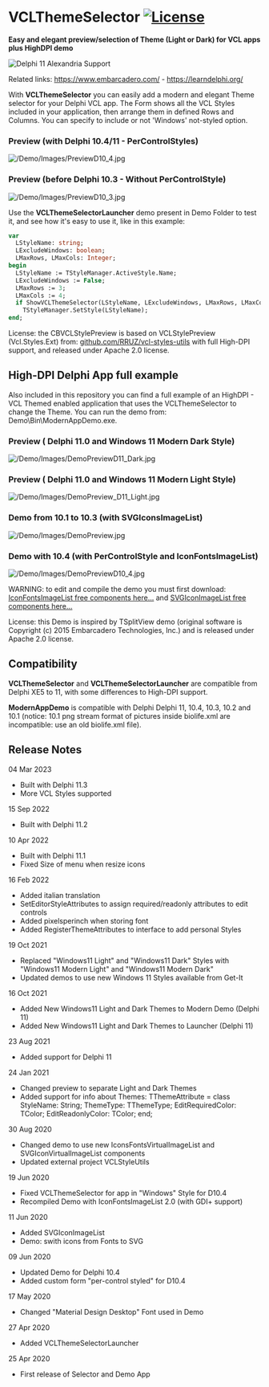﻿# VCLThemeSelector [![License](https://img.shields.io/badge/License-Apache%202.0-yellowgreen.svg)](https://opensource.org/licenses/Apache-2.0)

**Easy and elegant preview/selection of Theme (Light or Dark) for VCL apps plus HighDPI demo**

![Delphi 11 Alexandria Support](./Demo/Images/SupportingDelphi.jpg)

Related links: https://www.embarcadero.com/ - https://learndelphi.org/

With **VCLThemeSelector** you can easily add a modern and elegant Theme selector for your Delphi VCL app. The Form shows all the VCL Styles included in your application, then arrange them in defined Rows and Columns. You can specify to include or not 'Windows' not-styled option.

### Preview (with Delphi 10.4/11 - PerControlStyles)
![/Demo/Images/PreviewD10_4.jpg](./Demo/Images/PreviewD10_4.jpg)

### Preview (before Delphi 10.3 - Without PerControlStyle)
![/Demo/Images/PreviewD10_3.jpg](./Demo/Images/PreviewD10_3.jpg)

Use the **VCLThemeSelectorLauncher** demo present in Demo Folder to test it, and see how it's easy to use it, like in this example:

```pascal
var
  LStyleName: string;
  LExcludeWindows: boolean;
  LMaxRows, LMaxCols: Integer;
begin  
  LStyleName := TStyleManager.ActiveStyle.Name;
  LExcludeWindows := False;
  LMaxRows := 3;
  LMaxCols := 4;
  if ShowVCLThemeSelector(LStyleName, LExcludeWindows, LMaxRows, LMaxCols) then
    TStyleManager.SetStyle(LStyleName);
end;    
```

License: the CBVCLStylePreview is based on VCLStylePreview (Vcl.Styles.Ext) from:
[github.com/RRUZ/vcl-styles-utils](https://github.com/RRUZ/vcl-styles-utils/) with full High-DPI support, and released under Apache 2.0 license.

## High-DPI Delphi App full example ##

Also included in this repository you can find a full example of an HighDPI - VCL Themed enabled application that uses the VCLThemeSelector to change the Theme. You can run the demo from: Demo\Bin\ModernAppDemo.exe.

### Preview ( Delphi 11.0 and Windows 11 Modern Dark Style)
![/Demo/Images/DemoPreviewD11_Dark.jpg](./Demo/Images/DemoPreviewD11_Dark.jpg)

### Preview ( Delphi 11.0 and Windows 11 Modern Light Style)
![/Demo/Images/DemoPreview_D11_Light.jpg](/Demo/Images/DemoPreview_D11_Light.jpg)

### Demo from 10.1 to 10.3 (with SVGIconsImageList)
![/Demo/Images/DemoPreview.jpg](./Demo/Images/DemoPreview.jpg)

### Demo with 10.4 (with PerControlStyle and IconFontsImageList)
![/Demo/Images/DemoPreviewD10_4.jpg](./Demo/Images/DemoPreviewD10_4.jpg)

WARNING: to edit and compile the demo you must first download:
[IconFontsImageList free components here...](https://github.com/EtheaDev/IconFontsImageList/) and [SVGIconImageList free components here...](https://github.com/EtheaDev/SVGIconImageList/)

License: this Demo is inspired by TSplitView demo (original software is Copyright (c) 2015 Embarcadero Technologies, Inc.) and is released under Apache 2.0 license.

## Compatibility ##

**VCLThemeSelector** and **VCLThemeSelectorLauncher** are compatible from Delphi XE5 to 11, with some differences to High-DPI support.

**ModernAppDemo** is compatible with Delphi Delphi 11, 10.4, 10.3, 10.2 and 10.1 (notice: 10.1 png stream format of pictures inside biolife.xml are incompatible: use an old biolife.xml file).

## Release Notes ##

04 Mar 2023
- Built with Delphi 11.3
- More VCL Styles supported

15 Sep 2022
- Built with Delphi 11.2

10 Apr 2022
- Built with Delphi 11.1
- Fixed Size of menu when resize icons

16 Feb 2022
- Added italian translation
- SetEditorStyleAttributes to assign required/readonly attributes to edit controls
- Added pixelsperinch when storing font
- Added RegisterThemeAttributes to interface to add personal Styles

19 Oct 2021
- Replaced "Windows11 Light" and "Windows11 Dark" Styles with "Windows11 Modern Light" and "Windows11 Modern Dark"
- Updated demos to use new Windows 11 Styles available from Get-It

16 Oct 2021
- Added New Windows11 Light and Dark Themes to Modern Demo (Delphi 11)
- Added New Windows11 Light and Dark Themes to Launcher (Delphi 11)

23 Aug 2021
- Added support for Delphi 11

24 Jan 2021
- Changed preview to separate Light and Dark Themes
- Added support for info about Themes: 
  TThemeAttribute = class
    StyleName: String;
    ThemeType: TThemeType;
    EditRequiredColor: TColor;
    EditReadonlyColor: TColor;
  end;
  
30 Aug 2020
- Changed demo to use new IconsFontsVirtualImageList and SVGIconVirtualImageList components
- Updated external project VCLStyleUtils

19 Jun 2020
- Fixed VCLThemeSelector for app in "Windows" Style for D10.4
- Recompiled Demo with IconFontsImageList 2.0 (with GDI+ support)

11 Jun 2020
- Added SVGIconImageList
- Demo: swith icons from Fonts to SVG

09 Jun 2020
- Updated Demo for Delphi 10.4
- Added custom form "per-control styled" for D10.4

17 May 2020
- Changed "Material Design Desktop" Font used in Demo

27 Apr 2020
- Added VCLThemeSelectorLauncher 

25 Apr 2020
- First release of Selector and Demo App
